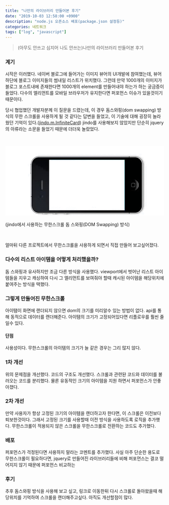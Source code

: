 ```yaml
---
title: "나만의 라이브러리 만들어본 후기"
date: "2019-10-03 12:58:00 +0900"
description: "node.js 오픈소스 배포(package.json 설정등)"
categories: 네트워크
tags: ["log", "javascript"]
---
```


> (아무도 안쓰고 심지어 나도 안쓰는)나만의 라이브러리 만들어본 후기

### 계기

시작은 이러했다. 네이버 블로그에 들어가는 이미지 뷰어의 UI개발에 참여했는데, 뷰어 하단에 블로그 이미지들의 썸내일 리스트가 위치했다.
그런데 만약 1000개의 이미지가 블로그 포스트내에 존재한다면 1000개의 element를 만들어내야 하는가 하는 궁금증이들었다.
다수의 엘리먼트를 모바일 브라우저가 유지한다면 퍼포먼스 이슈가 있을것이기 때문이다.

당시 협업했던 개발자분께 이 질문을 드렸는데, 이 경우 돔스와핑(dom swapping) 방식의 무한 스크롤을 사용하게 될 것 같다는 답변을 들었고, 이 기술에 대해 굉장히 놀라웠던 기억이 있다.([jindo.m.InfiniteCard](http://jindo.dev.naver.com/docs/jindo-mobile/archive/1.14.0/doc/external/classes/jindo.m.InfiniteCard.html))
jindo를 사용해보지 않았지만 단순히 jquery의 아류라는 소문을 들었기 때문에 더더욱 놀랐었다.

<br>

![DOM Swapping](./DOMSwapping.gif)

(jindo에서 사용하는 무한스크롤 돔 스와핑(DOM Swapping) 방식)

<br>

얼마뒤 다른 프로젝트에서 무한스크롤을 사용하게 되면서 직접 만들어 보고싶어졌다.

### 다수의 리스트 아이템을 어떻게 처리했을까?

돔 스와핑과 유사하지만 조금 다른 방식을 사용했다. viewport에서 벗어난 리스트 아이템들을 지우고 캐싱하여 다시 그 엘리먼트를 보여줘야 할때 캐시된 아이템을 해당위치에 붙여주는 방식을 택했다.

### 그렇게 만들어진 무한스크롤

아이탬이 화면에 랜더되지 않으면 dom의 크기를 미리알수 있는 방법이 없다. 
api를 통해 동적으로 데이터를 랜더해준다.
아이템의 크기가 고정되어있다면 리플로우를 훨씬 줄일수 있다.

#### 단점
사용성이다. 무한스크롤의 아이템의 크기가 늘 같은 경우는 그리 많지 않다.

### 1차 개선

위의 문제점을 개선했다. 코드의 구조도 개선했다.
스크롤과 관련돤 코드와 데이터를 불러오는 코드를 분리했다.
물론 유동적인 크기의 아이템을 지원 하면서 퍼포먼스가 안좋아졌다.

### 2차 개선
만약 사용자가 항상 고정된 크기의 아이템을 랜더하고자 한다면, 이 스크롤은 이전보다 퇴보한것이다. 그래서 고정된 크기를 사용할때 이전 방식을 사용하도록 로직을 추가햇다. 무한스크롤이 적용되지 않은 스크롤을 무한스크롤로 전환하는 코드도 추가했다.

### 배포
퍼포먼스가 걱정된다면 사용하지 말라는 코멘트를 추가했다. 사실 아주 단순한 용도로 무한스크롤이 필요하다면, jquery로 만들어진 라이브러리들에 비해 퍼포먼스는 결코 떨어지지 않기 때문에 퍼포먼스 비교하는 

### 후기

추후 돔스와핑 방식을 사용해 보고 싶고, 링크로 이동한뒤 다시 스크롤로 돌아왔을때 해당위치를 기억하여 스크롤을 랜더해주고싶다.
아직도 개선할점이 많다.